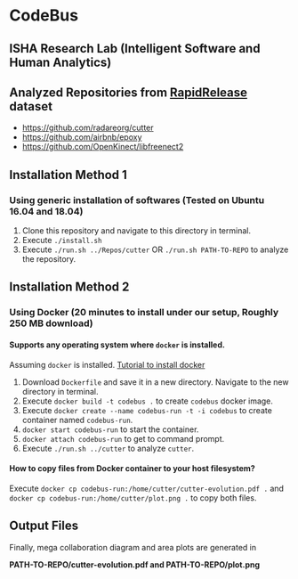 # CodeBus
## ISHA Research Lab (Intelligent Software and Human Analytics)

## Analyzed Repositories from [RapidRelease](https://github.com/saketrule/RapidRelease) dataset

- https://github.com/radareorg/cutter
- https://github.com/airbnb/epoxy
- https://github.com/OpenKinect/libfreenect2

## Installation Method 1 
### Using generic installation of softwares (Tested on Ubuntu 16.04 and 18.04) 

1. Clone this repository and navigate to this directory in terminal.
2. Execute `./install.sh`
3. Execute `./run.sh ../Repos/cutter`   OR    `./run.sh PATH-TO-REPO` to analyze the repository.

## Installation Method 2
### Using Docker (20 minutes to install under our setup, Roughly 250 MB download)
#### Supports any operating system where `docker` is installed.

Assuming `docker` is installed. [Tutorial to install docker](https://www.digitalocean.com/community/tutorials/how-to-install-and-use-docker-on-ubuntu-18-04)

1. Download `Dockerfile` and save it in a new directory. Navigate to the new directory in terminal.
2. Execute `docker build -t codebus .` to create `codebus` docker image.
3. Execute `docker create --name codebus-run -t -i codebus` to create container named `codebus-run`.
4. `docker start codebus-run` to start the container.
5. `docker attach codebus-run` to get to command prompt.
6. Execute `./run.sh ../cutter` to analyze `cutter`.

#### How to copy files from Docker container to your host filesystem?
Execute `docker cp codebus-run:/home/cutter/cutter-evolution.pdf .`
and `docker cp codebus-run:/home/cutter/plot.png .` to copy both files.

## Output Files

Finally, mega collaboration diagram and area plots are generated in 

**PATH-TO-REPO/cutter-evolution.pdf and PATH-TO-REPO/plot.png**
